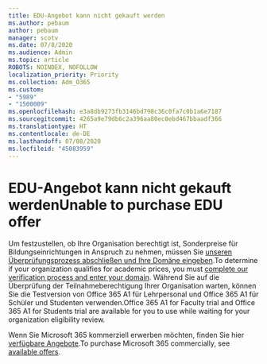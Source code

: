 ```yaml
---
title: EDU-Angebot kann nicht gekauft werden
ms.author: pebaum
author: pebaum
manager: scotv
ms.date: 07/8/2020
ms.audience: Admin
ms.topic: article
ROBOTS: NOINDEX, NOFOLLOW
localization_priority: Priority
ms.collection: Adm_O365
ms.custom:
- "5989"
- "1500009"
ms.openlocfilehash: e3a8db9273fb3146bd798c36c0fa7c0b1a6e7187
ms.sourcegitcommit: 4265a9e79db6c2a396aa80ec0ebd467bbaadf366
ms.translationtype: HT
ms.contentlocale: de-DE
ms.lasthandoff: 07/08/2020
ms.locfileid: "45083959"
---
```

# <a name="unable-to-purchase-edu-offer"></a><span data-ttu-id="4d201-102">EDU-Angebot kann nicht gekauft werden</span><span class="sxs-lookup"><span data-stu-id="4d201-102">Unable to purchase EDU offer</span></span>

<span data-ttu-id="4d201-103">Um festzustellen, ob Ihre Organisation berechtigt ist, Sonderpreise für Bildungseinrichtungen in Anspruch zu nehmen, müssen Sie [unseren Überprüfungsprozess abschließen und Ihre Domäne eingeben](https://portal.office.com/Adminportal/Home#/Domains/SOWizard).</span><span class="sxs-lookup"><span data-stu-id="4d201-103">To determine if your organization qualifies for academic prices, you must [complete our verification process and enter your domain](https://portal.office.com/Adminportal/Home#/Domains/SOWizard).</span></span> <span data-ttu-id="4d201-104">Während Sie auf die Überprüfung der Teilnahmeberechtigung Ihrer Organisation warten, können Sie die Testversion von Office 365 A1 für Lehrpersonal und Office 365 A1 für Schüler und Studenten verwenden.</span><span class="sxs-lookup"><span data-stu-id="4d201-104">Office 365 A1 for Faculty trial and Office 365 A1 for Students trial are available for you to use while waiting for your organization eligibility review.</span></span>

<span data-ttu-id="4d201-105">Wenn Sie Microsoft 365 kommerziell erwerben möchten, finden Sie hier [verfügbare Angebote](https://go.microsoft.com/fwlink/p/?linkid=868433).</span><span class="sxs-lookup"><span data-stu-id="4d201-105">To purchase Microsoft 365 commercially, see [available offers](https://go.microsoft.com/fwlink/p/?linkid=868433).</span></span>